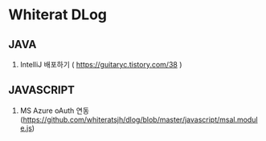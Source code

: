 # Whiterat DLog
## JAVA
1. IntelliJ 배포하기 ( https://guitaryc.tistory.com/38 )


## JAVASCRIPT
1. MS Azure oAuth 연동 (https://github.com/whiteratsjh/dlog/blob/master/javascript/msal.module.js)